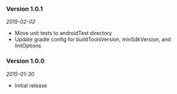 ### Version 1.0.1
*2015-02-02*

* Move unit tests to androidTest directory
* Update gradle config for buildToolsVersion, minSdkVersion, and lintOptions

### Version 1.0.0
*2015-01-30*

* Initial release
